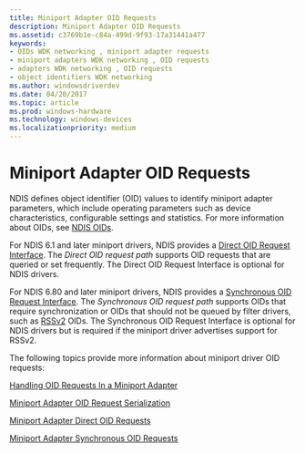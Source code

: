```yaml
---
title: Miniport Adapter OID Requests
description: Miniport Adapter OID Requests
ms.assetid: c3769b1e-c84a-499d-9f93-17a31441a477
keywords:
- OIDs WDK networking , miniport adapter requests
- miniport adapters WDK networking , OID requests
- adapters WDK networking , OID requests
- object identifiers WDK networking
ms.author: windowsdriverdev
ms.date: 04/20/2017
ms.topic: article
ms.prod: windows-hardware
ms.technology: windows-devices
ms.localizationpriority: medium
---
```


# Miniport Adapter OID Requests





NDIS defines object identifier (OID) values to identify miniport adapter parameters, which include operating parameters such as device characteristics, configurable settings and statistics. For more information about OIDs, see [NDIS OIDs](https://msdn.microsoft.com/library/windows/hardware/ff566707).

For NDIS 6.1 and later miniport drivers, NDIS provides a [Direct OID Request Interface](direct-oid-request-interface-in-ndis-6-1.md). The *Direct OID request path* supports OID requests that are queried or set frequently. The Direct OID Request Interface is optional for NDIS drivers.

For NDIS 6.80 and later miniport drivers, NDIS provides a [Synchronous OID Request Interface](synchronous-oid-request-interface-in-ndis-6-80.md). The *Synchronous OID request path* supports OIDs that require synchronization or OIDs that should not be queued by filter drivers, such as [RSSv2](receive-side-scaling-version-2-rssv2-in-ndis-6-80.md) OIDs. The Synchronous OID Request Interface is optional for NDIS drivers but is required if the miniport driver advertises support for RSSv2.

The following topics provide more information about miniport driver OID requests:

[Handling OID Requests In a Miniport Adapter](handling-oid-requests-in-a-miniport-adapter.md)

[Miniport Adapter OID Request Serialization](miniport-adapter-oid-request-serialization.md)

[Miniport Adapter Direct OID Requests](miniport-adapter-direct-oid-requests.md)

[Miniport Adapter Synchronous OID Requests](miniport-adapter-synchronous-oid-requests.md)
